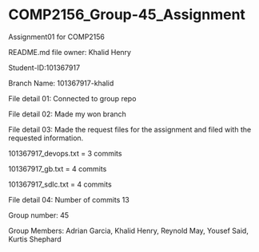 # COMP2156_Group-45_Assignment
 

Assignment01 for COMP2156 

README.md file owner: Khalid Henry 

Student-ID:101367917 

Branch Name: 101367917-khalid 

File detail 01: Connected to group repo 

File detail 02: Made my won branch 

File detail 03: Made the request files for the assignment and filed with the requested information. 

101367917_devops.txt = 3 commits	 

101367917_gb.txt = 4 commits 

101367917_sdlc.txt = 4 commits 

File detail 04: Number of commits 13 

Group number: 45 

Group Members: Adrian Garcia, Khalid Henry, Reynold May, Yousef Said, Kurtis Shephard 
